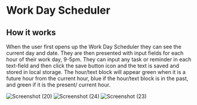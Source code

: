 # Work Day Scheduler 

## How it works
When the user first opens up the Work Day Scheduler they can see the current day and date. They are then presented with input fields for each hour of their work day, 9-5pm. They can input any task or reminder in each text-field and then click the save button icon and the text is saved and stored in local storage. The hour/text block will appear green when it is a future hour from the current hour, blue if the hour/text block is in the past, and green if it is the present/ current hour. 

![Screenshot (20)](https://user-images.githubusercontent.com/102620275/172630227-f9c3e5b0-e48f-48b1-b59f-b6d963d16094.png)
![Screenshot (24)](https://user-images.githubusercontent.com/102620275/172630239-5dbe8a80-d7d4-43fa-8905-647fa1fffa15.png)
![Screenshot (23)](https://user-images.githubusercontent.com/102620275/172630251-2657eef2-548d-4dcc-bb21-c813cc8844b9.png)
